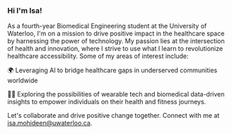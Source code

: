 ### Hi I'm Isa!

As a fourth-year Biomedical Engineering student at the University of Waterloo, I'm on a mission to drive positive impact in the healthcare space by harnessing the power of technology. My passion lies at the intersection of health and innovation, where I strive to use what I learn to revolutionize healthcare accessibility. Some of my areas of interest include:

🌍 Leveraging AI to bridge healthcare gaps in underserved communities worldwide

🏋️‍♂️ Exploring the possibilities of wearable tech and biomedical data-driven insights to empower individuals on their health and fitness journeys.

Let's collaborate and drive positive change together. Connect with me at isa.mohideen@uwaterloo.ca.
